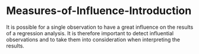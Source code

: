 # Measures-of-Influence-Introduction
It is possible for a single observation to have a great influence on the results of a regression analysis. It is therefore important to detect influential observations and to take them into consideration when interpreting the results.
